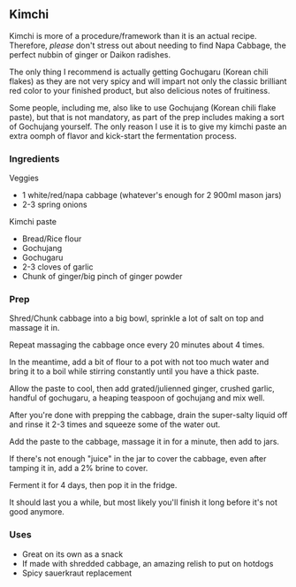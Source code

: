 ## Kimchi

Kimchi is more of a procedure/framework than it is an actual recipe. Therefore, _please_ don't stress out about needing to find Napa Cabbage, the perfect nubbin of ginger or Daikon radishes. 

The only thing I recommend is actually getting Gochugaru (Korean chili flakes) as they are not very spicy and will impart not only the classic brilliant red color to your finished product, but also delicious notes of fruitiness. 

Some people, including me, also like to use Gochujang (Korean chili flake paste), but that is not mandatory, as part of the prep includes making a sort of Gochujang yourself. The only reason I use it is to give my kimchi paste an extra oomph of flavor and kick-start the fermentation process.

### Ingredients

Veggies

- 1 white/red/napa cabbage (whatever's enough for 2 900ml mason jars)
- 2-3 spring onions

Kimchi paste

- Bread/Rice flour
- Gochujang
- Gochugaru
- 2-3 cloves of garlic
- Chunk of ginger/big pinch of ginger powder

### Prep

Shred/Chunk cabbage into a big bowl, sprinkle a lot of salt on top and massage it in.

Repeat massaging the cabbage once every 20 minutes about 4 times.

In the meantime, add a bit of flour to a pot with not too much water and bring it to a boil while stirring constantly until you have a thick paste.

Allow the paste to cool, then add grated/julienned ginger, crushed garlic, handful of gochugaru, a heaping teaspoon of gochujang and mix well.

After you're done with prepping the cabbage, drain the super-salty liquid off and rinse it 2-3 times and squeeze some of the water out.

Add the paste to the cabbage, massage it in for a minute, then add to jars.

If there's not enough "juice" in the jar to cover the cabbage, even after tamping it in, add a 2% brine to cover.

Ferment it for 4 days, then pop it in the fridge.

It should last you a while, but most likely you'll finish it long before it's not good anymore.

### Uses

- Great on its own as a snack
- If made with shredded cabbage, an amazing relish to put on hotdogs
- Spicy sauerkraut replacement
